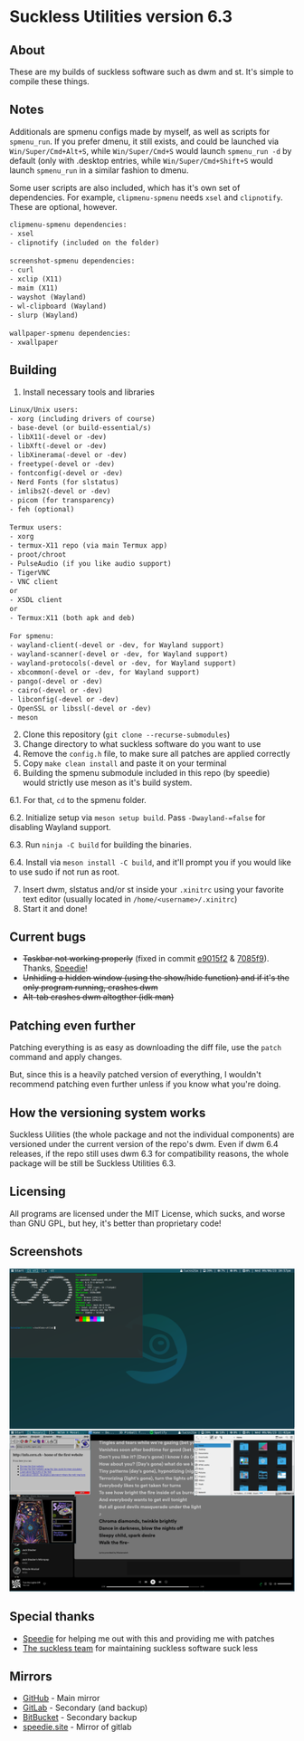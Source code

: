 # Suckless Utilities version 6.3
## About 
These are my builds of suckless software such as dwm and st.
It's simple to compile these things. 

## Notes

Additionals are spmenu configs made by myself, as well as scripts for `spmenu_run`. If you prefer dmenu, it still exists, and could be launched via `Win/Super/Cmd+Alt+S`, while `Win/Super/Cmd+S` would launch `spmenu_run -d` by default (only with .desktop entries, while  `Win/Super/Cmd+Shift+S` would launch `spmenu_run` in a similar fashion to dmenu.

Some user scripts are also included, which has it's own set of dependencies. For example, `clipmenu-spmenu` needs `xsel` and `clipnotify`. These are optional, however.

```
clipmenu-spmenu dependencies:
- xsel
- clipnotify (included on the folder)

screenshot-spmenu dependencies:
- curl
- xclip (X11)
- maim (X11)
- wayshot (Wayland)
- wl-clipboard (Wayland)
- slurp (Wayland)

wallpaper-spmenu dependencies:
- xwallpaper
```
## Building

1. Install necessary tools and libraries 
```
Linux/Unix users:
- xorg (including drivers of course)
- base-devel (or build-essential/s)
- libX11(-devel or -dev)
- libXft(-devel or -dev) 
- libXinerama(-devel or -dev) 
- freetype(-devel or -dev) 
- fontconfig(-devel or -dev)
- Nerd Fonts (for slstatus)
- imlibs2(-devel or -dev)
- picom (for transparency)
- feh (optional)

Termux users:
- xorg 
- termux-X11 repo (via main Termux app)
- proot/chroot
- PulseAudio (if you like audio support)
- TigerVNC 
- VNC client
or
- XSDL client
or
- Termux:X11 (both apk and deb)

For spmenu:
- wayland-client(-devel or -dev, for Wayland support)
- wayland-scanner(-devel or -dev, for Wayland support)
- wayland-protocols(-devel or -dev, for Wayland support)
- xbcommon(-devel or -dev, for Wayland support)
- pango(-devel or -dev)
- cairo(-devel or -dev)
- libconfig(-devel or -dev)
- OpenSSL or libssl(-devel or -dev)
- meson
```

2. Clone this repository (`git clone --recurse-submodules`)
3. Change directory to what suckless software do you want to use
4. Remove the `config.h` file, to make sure all patches are applied correctly
5. Copy `make clean install` and paste it on your terminal
6. Building the spmenu submodule included in this repo (by speedie) would strictly use meson as it's build system.

6.1. For that, `cd` to the spmenu folder.

6.2. Initialize setup via `meson setup build`. Pass `-Dwayland-=false` for disabling Wayland support.

6.3. Run `ninja -C build` for building the binaries.

6.4. Install via `meson install -C build`, and it'll prompt you if you would like to use sudo if not run as root.

7. Insert dwm, slstatus and/or st inside your `.xinitrc` using your favorite text editor (usually located in `/home/<username>/.xinitrc`)
8. Start it and done! 

## Current bugs
- ~~Taskbar not working properly~~ (fixed in commit [e9015f2](https://github.com/Lucas-mother3/suckless-utils/commit/e9015f2d2a09ef66f1c9e188b277c89d23635195) & [7085f9](https://github.com/Lucas-mother3/suckless-utils/commit/7085f97d80fc203d6f54d0209af07007c0347880)). Thanks, [Speedie](https://speedie.gq)!
- ~~Unhiding a hidden window (using the show/hide function) and if it's the only program running, crashes dwm~~
- ~~Alt-tab crashes dwm altogther (idk man)~~

## Patching even further 

Patching everything is as easy as downloading the diff file, use the `patch` command and apply changes.

But, since this is a heavily patched version of everything, I wouldn't recommend patching even further unless if you know what you're doing.

## How the versioning system works

Suckless Uilities (the whole package and not the individual components) are versioned under the current version of the repo's dwm.
Even if dwm 6.4 releases, if the repo still uses dwm 6.3 for compatibility reasons, the whole package will be still be Suckless Utilities 6.3.

## Licensing
All programs are licensed under the MIT License, which sucks, and worse than GNU GPL, but hey, it's better than proprietary code!

## Screenshots
![Screenshot of neofetch](/pics/neofetch.png)
![Screenshot of random applications (Spotify, Space Cadet Pinball, NCSA Mosaic)](/pics/random.png)

## Special thanks 
* [Speedie](https://speedie.gq) for helping me out with this and providing me with patches 
* [The suckless team](https://suckless.org) for maintaining suckless software suck less

## Mirrors

* [GitHub](https://github.com/Lucas-mother3/suckless-utils) - Main mirror
* [GitLab](https://gitlab.com/Lucas-mother3/suckless-utils) - Secondary (and backup)
* [BitBucket](https://bitbucket.org/Lucas-mother3/suckless-utils) - Secondary backup
* [speedie.site](https://git.speedie.site/Lucas-mother3/suckless-utils) - Mirror of gitlab
